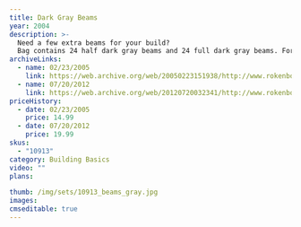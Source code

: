 ```yaml
---
title: Dark Gray Beams
year: 2004
description: >-
  Need a few extra beams for your build?
  Bag contains 24 half dark gray beams and 24 full dark gray beams. For use with any Rokenbok build. 48 piece total.
archiveLinks:
  - name: 02/23/2005
    link: https://web.archive.org/web/20050223151938/http://www.rokenbok.com/catalog/pd_bb_10913.html
  - name: 07/20/2012
    link: https://web.archive.org/web/20120720032341/http://www.rokenbok.com/estore/construction/beam-set-dark-grey
priceHistory:
  - date: 02/23/2005
    price: 14.99
  - date: 07/20/2012
    price: 19.99
skus:
  - "10913"
category: Building Basics
video: ""
plans:

thumb: /img/sets/10913_beams_gray.jpg
images:
cmseditable: true
---
```

